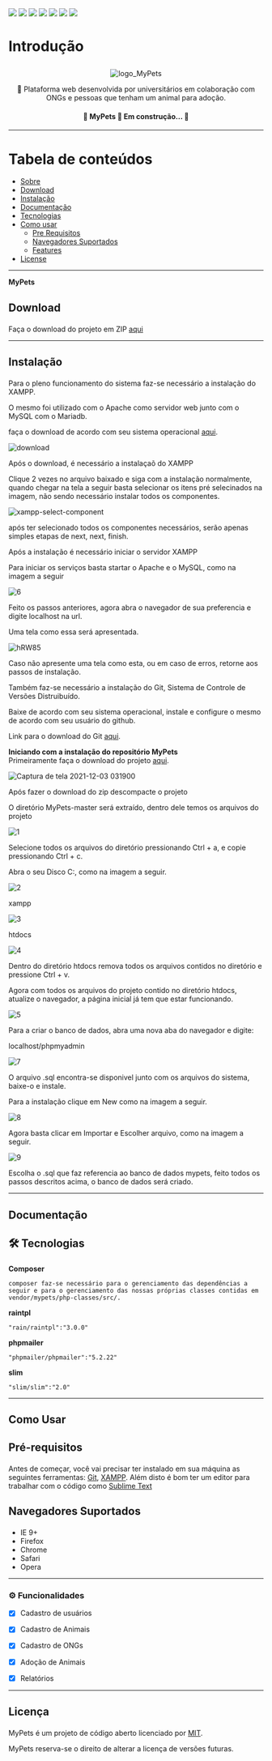 <div style="display: inline-block;">
<img src="https://img.shields.io/static/v1?label=Plataforma Web&message=MyPets&color=7159c1&style=for-the-badge&logo=ghost"/>
<img src="https://img.shields.io/static/v1?label=Apache&message=Apache&color=7159c1&style=plastic&logo=APACHE"/>
<img src="https://img.shields.io/static/v1?label=Slim Framework&message=Slim Framework&color=7159c1&style=flat&logo=SLIM"/>
<img src="https://img.shields.io/static/v1?label=RainTpl&message=RainTpl&color=7159c1&style=plastic&logo=RAINTPL"/>
<img src="https://img.shields.io/static/v1?label=PHPMailer&message=PHPMailer&color=7159c1&style=flat-square&logo=PHPMAILER"/>
<img src="https://img.shields.io/static/v1?label=Composer&message=Composer&color=7159c1&style=flat-square&logo=COMPOSER"/>
<img src="https://img.shields.io/static/v1?label=Sublime Text&message=Sublime Text&color=7159c1&style=flat-square&logo=SUBLIMETEXT"/>
</div>


Introdução<p id="sobre"></p>
============
<div align="center">

![logo_MyPets](https://user-images.githubusercontent.com/49602892/144502788-90837adb-6ca4-4a1b-a29d-1a836f612913.png)
<p>🚀 Plataforma web desenvolvida por universitários em colaboração com ONGs e pessoas que tenham um animal para adoção.</p>
</div>
<h4 align="center"> 
   🚧  MyPets 🚀 Em construção...  🚧
</h4>

------------------------------

Tabela de conteúdos
=================
<!--ts-->
   * [Sobre](#Sobre)
   * [Download](#download)
   * [Instalação](#instalacao)
   * [Documentação](#documentacao)
   * [Tecnologias](#tecnologias)
   * [Como usar](#como-usar)
      * [Pre Requisitos](#pre-requisitos)
      * [Navegadores Suportados](#navegadores)
      * [Features](#features)
   * [License](#license)
<!--te-->



------------------------------
**MyPets**

Download<p id="download"></p>
-------------
Faça o download do projeto em ZIP [aqui](https://github.com/CarlosRhedney/MyPets/archive/refs/heads/master.zip)

------------------------------


Instalação<p id="instalacao"></p>
------------
<p>Para o pleno funcionamento do sistema faz-se necessário a instalação do XAMPP.</p>
<p>O mesmo foi utilizado com o Apache como servidor web junto com o MySQL com o Mariadb.</p>

faça o download  de acordo com seu sistema operacional [aqui](https://www.apachefriends.org/pt_br/download.html).

![download](https://user-images.githubusercontent.com/49602892/144521977-a75d21c3-5518-4020-b9c9-96269d59340d.png)
<p>Após o download, é necessário a instalaçaõ do XAMPP</p>
<p>Clique 2 vezes no arquivo baixado e siga com a instalação normalmente, quando chegar na tela a seguir basta selecionar os itens pré selecinados na imagem, não sendo necessário instalar todos os componentes.</p>

![xampp-select-component](https://user-images.githubusercontent.com/49602892/144548080-dfae533e-518d-4158-bb0b-115b1c51fa6e.png)
<p>após ter selecionado todos os componentes necessários, serão apenas simples etapas de next, next, finish.</p>
<p>Após a instalação é necessário iniciar o servidor XAMPP</p>
<p>Para iniciar os serviços basta startar o Apache e o MySQL, como na imagem a seguir</p>

![6](https://user-images.githubusercontent.com/49602892/144673935-d611528a-cf5d-4808-9ff5-0445d2639cc3.png)

<p>Feito os passos anteriores, agora abra o navegador de sua preferencia e digite localhost na url.</p>
<p>Uma tela como essa será apresentada.</p>

![hRW85](https://user-images.githubusercontent.com/49602892/144550191-a5126dbd-67da-48db-8be9-ca170feb81d7.png)

<p>Caso não apresente uma tela como esta, ou em caso de erros, retorne aos passos de instalação.</p>

<p>Também faz-se necessário a instalação do Git, Sistema de Controle de Versões Distruibuído.</p>
<p>Baixe de acordo com seu sistema operacional, instale e configure o mesmo de acordo com seu usuário do github.</p>

Link para o download do Git [aqui](https://git-scm.com/).

**Iniciando com a instalação do repositório MyPets**<br>
Primeiramente faça o download do projeto [aqui](https://github.com/CarlosRhedney/MyPets/archive/refs/heads/master.zip).

![Captura de tela 2021-12-03 031900](https://user-images.githubusercontent.com/49602892/144555185-b95779ed-973c-4e58-a757-61d7afd3a74a.png)

<p>Após fazer o download do zip descompacte o projeto</p>
<p>O diretório MyPets-master será extraído, dentro dele temos os arquivos do projeto</p>

![1](https://user-images.githubusercontent.com/49602892/144555482-d7f55dbc-072c-4e1d-b04f-bd7e25e95263.png)

<p>Selecione todos os arquivos do diretório pressionando Ctrl + a, e copie pressionando Ctrl + c.</p>
<p>Abra o seu Disco C:, como na imagem a seguir.</p>

![2](https://user-images.githubusercontent.com/49602892/144558059-eea68083-5334-4c39-9131-6a4151fa91c7.png)
<p>xampp</p>

![3](https://user-images.githubusercontent.com/49602892/144558263-db905660-a35c-49bb-a962-387e3cbfa6a6.png)

<p>htdocs</p>

![4](https://user-images.githubusercontent.com/49602892/144558382-b4f2ca0e-02b2-4dc7-aa30-43ad2da868d3.png)

<p>Dentro do diretório htdocs remova todos os arquivos contidos no diretório e pressione Ctrl + v.</p>
<p>Agora com todos os arquivos do projeto contido no diretório htdocs, atualize o navegador, a página inicial já tem que estar funcionando.</p>

![5](https://user-images.githubusercontent.com/49602892/144559450-e2e2021f-1536-496d-81d3-1368fe235da1.png)

<p>Para a criar o banco de dados, abra uma nova aba do navegador e digite:</p>
<p>localhost/phpmyadmin</p>

![7](https://user-images.githubusercontent.com/49602892/144667033-c387e5ea-bf86-4eff-a39f-b6396fc242b0.png)

<p>O arquivo .sql encontra-se disponivel junto com os arquivos do sistema, baixe-o e instale.</p>
<p>Para a instalação clique em New como na imagem a seguir.</p>

![8](https://user-images.githubusercontent.com/49602892/144667918-131343de-5f7d-4374-9ddd-d0c4d0d2e7e4.png)

<p>Agora basta clicar em Importar e Escolher arquivo, como na imagem a seguir.</p>

![9](https://user-images.githubusercontent.com/49602892/144668291-78673d6e-b23c-4904-a9b4-69f46b38bc35.png)

<p>Escolha o .sql que faz referencia ao banco de dados mypets, feito todos os passos descritos acima, o banco de dados será criado.</p>


------------------------------

Documentação<p id="documentacao"></p>
-------------




🛠 Tecnologias<p id="tecnologias"></p>
------------

**Composer**

```
composer faz-se necessário para o gerenciamento das dependências a seguir e para o gerenciamento das nossas próprias classes contidas em vendor/mypets/php-classes/src/.
```

**raintpl**

```
"rain/raintpl":"3.0.0"
```

**phpmailer**

```
"phpmailer/phpmailer":"5.2.22"
```

**slim**

```
"slim/slim":"2.0"
```

------------------------------

Como Usar<p id="como-usar"></p>
--------------




Pré-requisitos<p id="pre-requisitos"></p>
--------------
Antes de começar, você vai precisar ter instalado em sua máquina as seguintes ferramentas: [Git](https://git-scm.com/), [XAMPP](https://www.apachefriends.org/pt_br/download.html). Além disto é bom ter um editor para trabalhar com o código como [Sublime Text](https://www.sublimetext.com/download)



Navegadores Suportados<p id="navegadores"></p>
---------------
- IE 9+
- Firefox
- Chrome
- Safari
- Opera


------------------------------
### ⚙️ Funcionalidades
<p id="features"></p>

- [x] Cadastro de usuários
- [x] Cadastro de Animais
- [x] Cadastro de ONGs
- [x] Adoção de Animais
- [x] Relatórios


------------------------------
Licença<p id="license"></p>
-------
MyPets é um projeto de código aberto licenciado por [MIT](http://opensource.org/licenses/MIT).
<p>MyPets reserva-se o direito de alterar a licença de versões futuras.</p>
